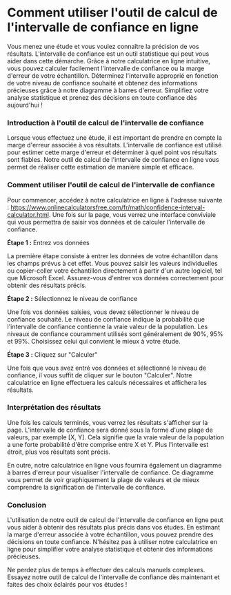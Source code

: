 Comment utiliser l'outil de calcul de l'intervalle de confiance en ligne
========================================================================

Vous menez une étude et vous voulez connaître la précision de vos résultats. L'intervalle de confiance est un outil statistique qui peut vous aider dans cette démarche. Grâce à notre calculatrice en ligne intuitive, vous pouvez calculer facilement l'intervalle de confiance ou la marge d'erreur de votre échantillon. Déterminez l'intervalle approprié en fonction de votre niveau de confiance souhaité et obtenez des informations précieuses grâce à notre diagramme à barres d'erreur. Simplifiez votre analyse statistique et prenez des décisions en toute confiance dès aujourd'hui !

### Introduction à l'outil de calcul de l'intervalle de confiance

Lorsque vous effectuez une étude, il est important de prendre en compte la marge d'erreur associée à vos résultats. L'intervalle de confiance est utilisé pour estimer cette marge d'erreur et déterminer à quel point vos résultats sont fiables. Notre outil de calcul de l'intervalle de confiance en ligne vous permet de réaliser cette estimation de manière simple et efficace.

### Comment utiliser l'outil de calcul de l'intervalle de confiance

Pour commencer, accédez à notre calculatrice en ligne à l'adresse suivante : <https://www.onlinecalculatorsfree.com/fr/math/confidence-interval-calculator.html>. Une fois sur la page, vous verrez une interface conviviale qui vous permettra de saisir vos données et de calculer l'intervalle de confiance.

**Étape 1 :** Entrez vos données

La première étape consiste à entrer les données de votre échantillon dans les champs prévus à cet effet. Vous pouvez saisir les valeurs individuelles ou copier-coller votre échantillon directement à partir d'un autre logiciel, tel que Microsoft Excel. Assurez-vous d'entrer vos données correctement pour obtenir des résultats précis.

**Étape 2 :** Sélectionnez le niveau de confiance

Une fois vos données saisies, vous devez sélectionner le niveau de confiance souhaité. Le niveau de confiance indique la probabilité que l'intervalle de confiance contienne la vraie valeur de la population. Les niveaux de confiance couramment utilisés sont généralement de 90%, 95% et 99%. Choisissez celui qui convient le mieux à votre étude.

**Étape 3 :** Cliquez sur "Calculer"

Une fois que vous avez entré vos données et sélectionné le niveau de confiance, il vous suffit de cliquer sur le bouton "Calculer". Notre calculatrice en ligne effectuera les calculs nécessaires et affichera les résultats.

### Interprétation des résultats

Une fois les calculs terminés, vous verrez les résultats s'afficher sur la page. L'intervalle de confiance sera donné sous la forme d'une plage de valeurs, par exemple \[X, Y\]. Cela signifie que la vraie valeur de la population a une forte probabilité d'être comprise entre X et Y. Plus l'intervalle est étroit, plus vos résultats sont précis.

En outre, notre calculatrice en ligne vous fournira également un diagramme à barres d'erreur pour visualiser l'intervalle de confiance. Ce diagramme vous permet de voir graphiquement la plage de valeurs et de mieux comprendre la signification de l'intervalle de confiance.

### Conclusion

L'utilisation de notre outil de calcul de l'intervalle de confiance en ligne peut vous aider à obtenir des résultats plus précis dans vos études. En estimant la marge d'erreur associée à votre échantillon, vous pouvez prendre des décisions en toute confiance. N'hésitez pas à utiliser notre calculatrice en ligne pour simplifier votre analyse statistique et obtenir des informations précieuses.

Ne perdez plus de temps à effectuer des calculs manuels complexes. Essayez notre outil de calcul de l'intervalle de confiance dès maintenant et faites des choix éclairés pour vos études !
